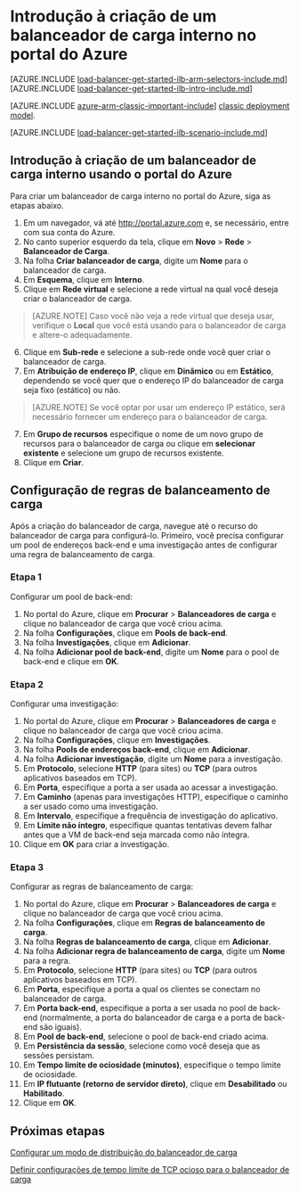 <properties 
   pageTitle="Introdução à criação de um balanceador de carga interno no Resource Manager usando o portal do Azure | Microsoft Azure"
   description="Saiba como criar um balanceador de carga interno no Resource Manager usando o portal do Azure"
   services="load-balancer"
   documentationCenter="na"
   authors="joaoma"
   manager="carmonm"
   editor=""
   tags="azure-service-management"
/>
<tags  
   ms.service="load-balancer"
   ms.devlang="na"
   ms.topic="article"
   ms.tgt_pltfrm="na"
   ms.workload="infrastructure-services"
   ms.date="03/04/2016"
   ms.author="joaoma" />

# Introdução à criação de um balanceador de carga interno no portal do Azure

[AZURE.INCLUDE [load-balancer-get-started-ilb-arm-selectors-include.md](../../includes/load-balancer-get-started-ilb-arm-selectors-include.md)]<BR>[AZURE.INCLUDE [load-balancer-get-started-ilb-intro-include.md](../../includes/load-balancer-get-started-ilb-intro-include.md)]

[AZURE.INCLUDE [azure-arm-classic-important-include](../../includes/learn-about-deployment-models-rm-include.md)] [classic deployment model](load-balancer-get-started-ilb-classic-ps.md).

[AZURE.INCLUDE [load-balancer-get-started-ilb-scenario-include.md](../../includes/load-balancer-get-started-ilb-scenario-include.md)]


## Introdução à criação de um balanceador de carga interno usando o portal do Azure	

Para criar um balanceador de carga interno no portal do Azure, siga as etapas abaixo.

1. Em um navegador, vá até http://portal.azure.com e, se necessário, entre com sua conta do Azure.
2. No canto superior esquerdo da tela, clique em **Novo** > **Rede** > **Balanceador de Carga**.
4. Na folha **Criar balanceador de carga**, digite um **Nome** para o balanceador de carga.
5. Em **Esquema**, clique em **Interno**.
5. Clique em **Rede virtual** e selecione a rede virtual na qual você deseja criar o balanceador de carga.

>[AZURE.NOTE] Caso você não veja a rede virtual que deseja usar, verifique o **Local** que você está usando para o balanceador de carga e altere-o adequadamente.

6. Clique em **Sub-rede** e selecione a sub-rede onde você quer criar o balanceador de carga.
6. Em **Atribuição de endereço IP**, clique em **Dinâmico** ou em **Estático**, dependendo se você quer que o endereço IP do balanceador de carga seja fixo (estático) ou não.

>[AZURE.NOTE] Se você optar por usar um endereço IP estático, será necessário fornecer um endereço para o balanceador de carga.
    
7. Em **Grupo de recursos** especifique o nome de um novo grupo de recursos para o balanceador de carga ou clique em **selecionar existente** e selecione um grupo de recursos existente. 
8. Clique em **Criar**. 

## Configuração de regras de balanceamento de carga 

Após a criação do balanceador de carga, navegue até o recurso do balanceador de carga para configurá-lo. Primeiro, você precisa configurar um pool de endereços back-end e uma investigação antes de configurar uma regra de balanceamento de carga.

### Etapa 1

Configurar um pool de back-end:

1. No portal do Azure, clique em **Procurar** > **Balanceadores de carga** e clique no balanceador de carga que você criou acima.
2. Na folha **Configurações**, clique em **Pools de back-end**. 
3. Na folha **Investigações**, clique em **Adicionar**.
4. Na folha **Adicionar pool de back-end**, digite um **Nome** para o pool de back-end e clique em **OK**.

### Etapa 2 

Configurar uma investigação:
 
1. No portal do Azure, clique em **Procurar** > **Balanceadores de carga** e clique no balanceador de carga que você criou acima.
2. Na folha **Configurações**, clique em **Investigações**. 
3. Na folha **Pools de endereços back-end**, clique em **Adicionar**.
4. Na folha **Adicionar investigação**, digite um **Nome** para a investigação.
5. Em **Protocolo**, selecione **HTTP** (para sites) ou **TCP** (para outros aplicativos baseados em TCP).
6. Em **Porta**, especifique a porta a ser usada ao acessar a investigação.
7. Em **Caminho** (apenas para investigações HTTP), especifique o caminho a ser usado como uma investigação.
4. Em **Intervalo**, especifique a frequência de investigação do aplicativo.
5. Em **Limite não íntegro**, especifique quantas tentativas devem falhar antes que a VM de back-end seja marcada como não íntegra.
5. Clique em **OK** para criar a investigação.

### Etapa 3

Configurar as regras de balanceamento de carga:

1. No portal do Azure, clique em **Procurar** > **Balanceadores de carga** e clique no balanceador de carga que você criou acima.
2. Na folha **Configurações**, clique em **Regras de balanceamento de carga**. 
3. Na folha **Regras de balanceamento de carga**, clique em **Adicionar**.
4. Na folha **Adicionar regra de balanceamento de carga**, digite um **Nome** para a regra.
5. Em **Protocolo**, selecione **HTTP** (para sites) ou **TCP** (para outros aplicativos baseados em TCP).
6. Em **Porta**, especifique a porta a qual os clientes se conectam no balanceador de carga.
7. Em **Porta back-end**, especifique a porta a ser usada no pool de back-end (normalmente, a porta do balanceador de carga e a porta de back-end são iguais).
8. Em **Pool de back-end**, selecione o pool de back-end criado acima.
9. Em **Persistência da sessão**, selecione como você deseja que as sessões persistam.
10. Em **Tempo limite de ociosidade (minutos)**, especifique o tempo limite de ociosidade.
11. Em **IP flutuante (retorno de servidor direto)**, clique em **Desabilitado** ou **Habilitado**.
12. Clique em **OK**.
 
## Próximas etapas

[Configurar um modo de distribuição do balanceador de carga](load-balancer-distribution-mode.md)

[Definir configurações de tempo limite de TCP ocioso para o balanceador de carga](load-balancer-tcp-idle-timeout.md)

<!---HONumber=AcomDC_0316_2016-->